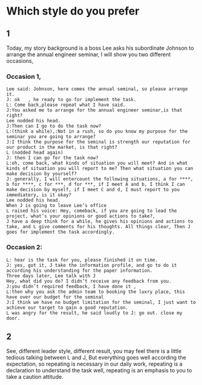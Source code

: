 # Which style do you prefer

## 1 
Today, my story background is a boss Lee asks his subordinate Johnson to arrange the annual engineer seminar, I will show you two different occasions, 

### Occasion 1,

```
Lee said: Johnson, here comes the annual seminal, so please arrange it.
J: ok	, he ready to go for implement the task.
L: Come back,please repeat what I have said.
J:You asked me to arrange for the annual engineer seminar,is that right?
Lee nodded his head.
J:Then can I go to do the task now?
L:(think a while),:Not in a rush, so do you know my purpose for the seminar you are going to arrange?
J:I think the purpose for the seminal is strength our reputation for our product in the market, is that right?
L (nodded head again)
J: then I can go for the task now?
L:oh, come back, what kinds of situation you will meet? And in what kinds of situation you will report to me? Then what situation you can make decision by yourself?
J: generally, I will entercount the following situations, a for ****, b for ****, c for ***, d for ***, if I meet A and b, I think I can make decision by myself, if I meet C and d, I must report to you immediatery, is it okay?
Lee nodded his head. 
When J is going to leave Lee’s office
L raised his voice: Hey, comeback, if you are going to lead the project, what’s your opinions or good actions to take?,
J have a deep think for a while, he gives his opinions and actions to take, and L give comments for his thoughts. All things clear, Then J goes for implement the task accordingly.
```

### Occasion 2:
```
L: hear is the task for you, please finished it on time.
J: yes, got it, J take the information profile, and go to do it according his understanding for the paper information.
Three days later, Lee talk with J
Hey, what did you do? I didn’t receive any feedback from you.
J:you didn’t required feedback, I have done it , 
L:then why you ask the admin team to booking the luxry place, this have over our budget for the seminal
J:I think we have no budget limitation for the seminal, I just want to achieve our target to gain a good reputation.
L was angry for the result, he said loudly to J: go out. close my door.
```

## 2
See, different leader style, different result, you may feel there is a little tedious talking between L and J, But everything goes well according the expectation, so repeating is necessary in our daily work, repeating is a declaration to understand the task well, repeating is an emphasis  to you to take a caution attitude.
